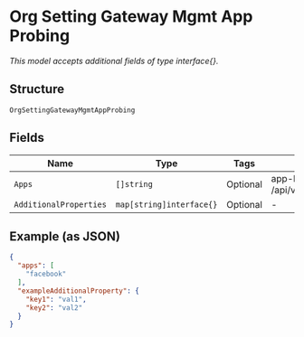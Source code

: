 
# Org Setting Gateway Mgmt App Probing

*This model accepts additional fields of type interface{}.*

## Structure

`OrgSettingGatewayMgmtAppProbing`

## Fields

| Name | Type | Tags | Description |
|  --- | --- | --- | --- |
| `Apps` | `[]string` | Optional | app-keys from /api/v1/const/applications |
| `AdditionalProperties` | `map[string]interface{}` | Optional | - |

## Example (as JSON)

```json
{
  "apps": [
    "facebook"
  ],
  "exampleAdditionalProperty": {
    "key1": "val1",
    "key2": "val2"
  }
}
```

